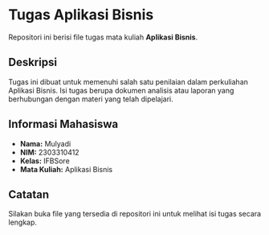 # Tugas Aplikasi Bisnis

Repositori ini berisi file tugas mata kuliah **Aplikasi Bisnis**.

## Deskripsi

Tugas ini dibuat untuk memenuhi salah satu penilaian dalam perkuliahan Aplikasi Bisnis. Isi tugas berupa dokumen analisis atau laporan yang berhubungan dengan materi yang telah dipelajari.

## Informasi Mahasiswa

- **Nama:** Mulyadi  
- **NIM:** 2303310412  
- **Kelas:** IFBSore  
- **Mata Kuliah:** Aplikasi Bisnis

## Catatan

Silakan buka file yang tersedia di repositori ini untuk melihat isi tugas secara lengkap.
